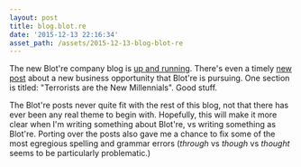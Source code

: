 ```yaml
---
layout: post
title: blog.blot.re
date: '2015-12-13 22:16:34'
asset_path: /assets/2015-12-13-blog-blot-re
---
```


The new Blot're company blog is [up and running](http://blog.blot.re). There's even a timely [new post](http://blog.blot.re/we-are-the-rainbow/) about a new business opportunity that Blot're is pursuing. One section is titled: "Terrorists are the New Millennials". Good stuff.

The Blot're posts never quite fit with the rest of this blog, not that there has ever been any real theme to begin with. Hopefully, this will make it more clear when I'm writing something about Blot're, vs writing something as Blot're. Porting over the posts also gave me a chance to fix some of the most egregious spelling and grammar errors (*through* vs *though* vs *thought* seems to be particularly problematic.) 
